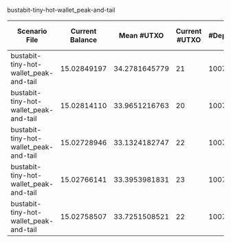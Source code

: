 bustabit-tiny-hot-wallet_peak-and-tail

| Scenario File | Current Balance | Mean #UTXO | Current #UTXO | #Deposits | #Inputs Spent | #Withdraws | #Uneconomical outputs spent | #Change Created | #Changeless | Min Change Value | Max Change Value | Mean Change Value | Std. Dev. of Change Value | Total Fees | Mean Fees per Withdraw | Cost to Empty (10 sat/vB) | Total Cost | Min Input Size | Max Input Size | Mean Input Size | Std. Dev. of Input Size | Usage |
|---|---|---|---|---|---|---|---|---|---|---|---|---|---|---|---|---|---|---|---|---|---|---|
| bustabit-tiny-hot-wallet_peak-and-tail | 15.02849197 | 34.2781645779 | 21 | 10076 | 14434 | 5005 | 7 | 4379 | bnb: **567** ; knapsack: **59** ; Total: **626** | 0.00000317 | 15.20083627 | 0.263016669868 | 1.06763698201 | 0.10652490 | 0.0000212836963037 | 0.000142800000 | 0.106667700000 | 1 | 49 | 2.88391608392 | 3.35977388889 | knapsack: **3597** ; srd: **841** ; bnb: **567** |
| bustabit-tiny-hot-wallet_peak-and-tail | 15.02814110 | 33.9651216763 | 20 | 10076 | 14442 | 5005 | 9 | 4386 | bnb: **568** ; knapsack: **51** ; Total: **619** | 0.00000317 | 15.82724644 | 0.274561975146 | 1.10889800257 | 0.10687577 | 0.0000213538001998 | 0.000136000000 | 0.107011770000 | 1 | 59 | 2.88551448551 | 3.38908413101 | knapsack: **3609** ; srd: **828** ; bnb: **568** |
| bustabit-tiny-hot-wallet_peak-and-tail | 15.02728946 | 33.1324182747 | 22 | 10076 | 14436 | 5005 | 9 | 4382 | bnb: **566** ; knapsack: **57** ; Total: **623** | 0.00000317 | 13.69407638 | 0.282568971296 | 1.11131260182 | 0.10772741 | 0.0000215239580420 | 0.000149600000 | 0.107877010000 | 1 | 47 | 2.88431568432 | 3.32396822254 | knapsack: **3607** ; srd: **832** ; bnb: **566** |
| bustabit-tiny-hot-wallet_peak-and-tail | 15.02766141 | 33.3953981831 | 23 | 10076 | 14438 | 5005 | 12 | 4385 | bnb: **558** ; knapsack: **62** ; Total: **620** | 0.00000311 | 9.99620015 | 0.254476913015 | 0.976454624312 | 0.10735546 | 0.0000214496423576 | 0.000156400000 | 0.107511860000 | 1 | 43 | 2.88471528472 | 3.31898833939 | knapsack: **3604** ; srd: **843** ; bnb: **558** |
| bustabit-tiny-hot-wallet_peak-and-tail | 15.02758507 | 33.7251508521 | 22 | 10076 | 14437 | 5005 | 9 | 4383 | bnb: **575** ; knapsack: **47** ; Total: **622** | 0.00000317 | 9.99007085 | 0.245156400399 | 0.881074268537 | 0.10743180 | 0.0000214648951049 | 0.000149600000 | 0.107581400000 | 1 | 32 | 2.88451548452 | 3.27683686840 | knapsack: **3592** ; srd: **838** ; bnb: **575** |



